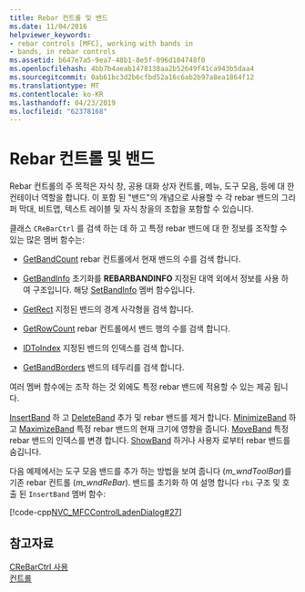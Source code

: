 ```yaml
---
title: Rebar 컨트롤 및 밴드
ms.date: 11/04/2016
helpviewer_keywords:
- rebar controls [MFC], working with bands in
- bands, in rebar controls
ms.assetid: b647e7a5-9ea7-48b1-8e5f-096d104748f0
ms.openlocfilehash: 4bb7b4aeab1478138aa2b52649f41ca943b5daa4
ms.sourcegitcommit: 0ab61bc3d2b6cfbd52a16c6ab2b97a8ea1864f12
ms.translationtype: MT
ms.contentlocale: ko-KR
ms.lasthandoff: 04/23/2019
ms.locfileid: "62378168"
---
```

# <a name="rebar-controls-and-bands"></a>Rebar 컨트롤 및 밴드

Rebar 컨트롤의 주 목적은 자식 창, 공용 대화 상자 컨트롤, 메뉴, 도구 모음, 등에 대 한 컨테이너 역할을 합니다. 이 포함 된 "밴드"의 개념으로 사용할 수 각 rebar 밴드의 그리퍼 막대, 비트맵, 텍스트 레이블 및 자식 창을의 조합을 포함할 수 있습니다.

클래스 `CReBarCtrl` 를 검색 하는 데 하 고 특정 rebar 밴드에 대 한 정보를 조작할 수 있는 많은 멤버 함수는:

- [GetBandCount](../mfc/reference/crebarctrl-class.md#getbandcount) rebar 컨트롤에서 현재 밴드의 수를 검색 합니다.

- [GetBandInfo](../mfc/reference/crebarctrl-class.md#getbandinfo) 초기화를 **REBARBANDINFO** 지정된 대역 외에서 정보를 사용 하 여 구조입니다. 해당 [SetBandInfo](../mfc/reference/crebarctrl-class.md#setbandinfo) 멤버 함수입니다.

- [GetRect](../mfc/reference/crebarctrl-class.md#getrect) 지정된 밴드의 경계 사각형을 검색 합니다.

- [GetRowCount](../mfc/reference/crebarctrl-class.md#getrowcount) rebar 컨트롤에서 밴드 행의 수를 검색 합니다.

- [IDToIndex](../mfc/reference/crebarctrl-class.md#idtoindex) 지정된 밴드의 인덱스를 검색 합니다.

- [GetBandBorders](../mfc/reference/crebarctrl-class.md#getbandborders) 밴드의 테두리를 검색 합니다.

여러 멤버 함수에는 조작 하는 것 외에도 특정 rebar 밴드에 적용할 수 있는 제공 됩니다.

[InsertBand](../mfc/reference/crebarctrl-class.md#insertband) 하 고 [DeleteBand](../mfc/reference/crebarctrl-class.md#deleteband) 추가 및 rebar 밴드를 제거 합니다. [MinimizeBand](../mfc/reference/crebarctrl-class.md#minimizeband) 하 고 [MaximizeBand](../mfc/reference/crebarctrl-class.md#maximizeband) 특정 rebar 밴드의 현재 크기에 영향을 줍니다. [MoveBand](../mfc/reference/crebarctrl-class.md#moveband) 특정 rebar 밴드의 인덱스를 변경 합니다. [ShowBand](../mfc/reference/crebarctrl-class.md#showband) 하거나 사용자 로부터 rebar 밴드를 숨깁니다.

다음 예제에서는 도구 모음 밴드를 추가 하는 방법을 보여 줍니다 (*m_wndToolBar*)를 기존 rebar 컨트롤 (*m_wndReBar*). 밴드를 초기화 하 여 설명 합니다 `rbi` 구조 및 호출 된 `InsertBand` 멤버 함수:

[!code-cpp[NVC_MFCControlLadenDialog#27](../mfc/codesnippet/cpp/rebar-controls-and-bands_1.cpp)]

## <a name="see-also"></a>참고자료

[CReBarCtrl 사용](../mfc/using-crebarctrl.md)<br/>
[컨트롤](../mfc/controls-mfc.md)
